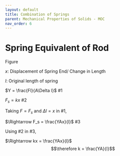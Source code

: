 ```yaml
---
layout: default
title: Combination of Springs
parent: Mechanical Properties of Solids - MOC
nav_order: 6
---
```


# Spring Equivalent of Rod

Figure

$x$: Displacement of Spring End/ Change in Length

$l$: Original length of spring

$Y = \frac{Fl}{A\Delta l}$ #1

$F_s = kx$ #2

Taking $F = F_s$ and $\Delta l = x$ in #1,

$\Rightarrow F_s = \frac{YAx}{l}$ #3

Using #2 in #3,

$\Rightarrow kx = \frac{YAx}{l}$
$$\therefore k = \frac{YA}{l}$$